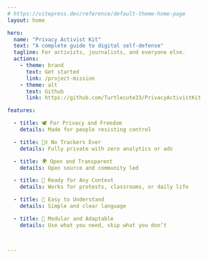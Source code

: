 ```yaml
---
# https://vitepress.dev/reference/default-theme-home-page
layout: home

hero:
  name: "Privacy Activist Kit"
  text: "A complete guide to digital self-defense"
  tagline: For activists, journalists, and everyone else.
  actions:
    - theme: brand
      text: Get started
      link: /project-mission
    - theme: alt
      text: Github
      link: https://github.com/Turtlecute33/PrivacyActivistKit

features:

  - title: 🕊️ For Privacy and Freedom  
    details: Made for people resisting control

  - title: 🙅‍♀️ No Trackers Ever
    details: Fully private with zero analytics or ads

  - title: 🌍 Open and Transparent
    details: Open source and community led

  - title: 🎒 Ready for Any Context
    details: Works for protests, classrooms, or daily life

  - title: 📖 Easy to Understand
    details: Simple and clear language

  - title: 🧩 Modular and Adaptable
    details: Use what you need, skip what you don’t 



---
```



